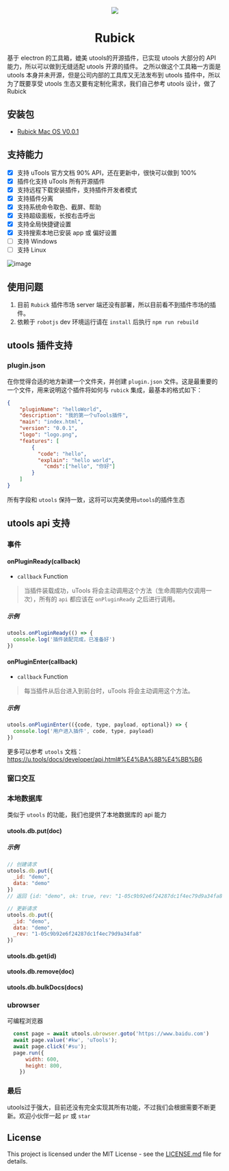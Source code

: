 <div align= "center">
<img align="center" src="https://user-images.githubusercontent.com/21073039/123022701-c3848180-d408-11eb-86ec-7727f355ea96.png" />
</div>

<h1 align= "center">Rubick</h1>

基于 electron 的工具箱，媲美 utools的开源插件，已实现 utools 大部分的 API 能力，所以可以做到无缝适配 utools 开源的插件。
之所以做这个工具箱一方面是 utools 本身并未开源，但是公司内部的工具库又无法发布到 utools 插件中，所以为了既要享受 utools 生态又要有定制化需求，我们自己参考 utools 设计，做了 Rubick

## 安装包
* [Rubick Mac OS V0.0.1](https://github.com/clouDr-f2e/rubick/releases/download/v0.0.1-beta/rubick2-0.0.1.pkg)

## 支持能力

- [x] 支持 uTools 官方文档 90% API，还在更新中，很快可以做到 100%
- [x] 插件化支持 uTools 所有开源插件
- [x] 支持远程下载安装插件，支持插件开发者模式
- [x] 支持插件分离
- [x] 支持系统命令取色、截屏、帮助
- [x] 支持超级面板，长按右击呼出
- [x] 支持全局快捷键设置
- [x] 支持搜索本地已安装 app 或 偏好设置
- [ ] 支持 Windows
- [ ] 支持 Linux

![image](https://user-images.githubusercontent.com/21073039/122888869-d6e60d00-d374-11eb-9fb9-2a6e541e389e.png)

## 使用问题
1. 目前 `Rubick` 插件市场 server 端还没有部署，所以目前看不到插件市场的插件。
2. 依赖于 `robotjs` dev 环境运行请在 `install` 后执行 `npm run rebuild`

## utools 插件支持
### plugin.json
在你觉得合适的地方新建一个文件夹，并创建 `plugin.json` 文件。这是最重要的一个文件，用来说明这个插件将如何与 `rubick` 集成，最基本的格式如下：
```json
{
	"pluginName": "helloWorld",
	"description": "我的第一个uTools插件",
	"main": "index.html",
	"version": "0.0.1",
	"logo": "logo.png",
	"features": [
		{
		  "code": "hello",
		  "explain": "hello world",
			"cmds":["hello", "你好"]
		}
	]
}
```
所有字段和 `utools` 保持一致，这将可以完美使用`utools`的插件生态

## utools api 支持

### 事件

#### onPluginReady(callback)
* `callback` Function

> 当插件装载成功，uTools 将会主动调用这个方法（生命周期内仅调用一次），所有的 `api` 都应该在 `onPluginReady` 之后进行调用。

##### 示例

```js
utools.onPluginReady(() => {
  console.log('插件装配完成，已准备好')
})
```

#### onPluginEnter(callback)
* `callback` Function

> 每当插件从后台进入到前台时，uTools 将会主动调用这个方法。

##### 示例

```js
utools.onPluginEnter(({code, type, payload, optional}) => {
  console.log('用户进入插件', code, type, payload)
})
```

更多可以参考 `utools` 文档：https://u.tools/docs/developer/api.html#%E4%BA%8B%E4%BB%B6

### 窗口交互


### 本地数据库
类似于 `utools` 的功能，我们也提供了本地数据库的 api 能力

#### utools.db.put(doc)

##### 示例
```js
// 创建请求
utools.db.put({
  _id: "demo",
  data: "demo"
})
// 返回 {id: "demo", ok: true, rev: "1-05c9b92e6f24287dc1f4ec79d9a34fa8"}

// 更新请求
utools.db.put({
  _id: "demo",
  data: "demo",
  _rev: "1-05c9b92e6f24287dc1f4ec79d9a34fa8"
})

```

#### utools.db.get(id)
#### utools.db.remove(doc)
#### utools.db.bulkDocs(docs)

### ubrowser
可编程浏览器

```js
  const page = await utools.ubrowser.goto('https://www.baidu.com')
  await page.value('#kw', 'uTools');
  await page.click('#su');
  page.run({
      width: 600,
      height: 800,
    })
```

### 最后
utools过于强大，目前还没有完全实现其所有功能，不过我们会根据需要不断更新。欢迎小伙伴一起 `pr` 或 `star`


## License
This project is licensed under the MIT License - see the [LICENSE.md](https://github.com/clouDr-f2e/rubick/blob/master/LICENSE) file for details.

